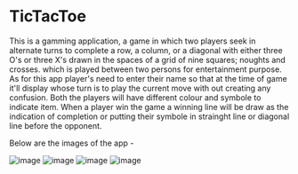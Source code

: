 # TicTacToe
This is a gamming application, a game in which two players seek in alternate turns to complete a row, a column, or a diagonal with either three O's or three X's drawn in the spaces of a grid of nine squares; noughts and crosses.
which is played between two persons for entertainment purpose. As for this app player's need to enter their name so that at the time of game it'll display whose turn is to play the current move with out creating any confusion. Both the players will have different colour and symbole to indicate item. 
When a player win the game a winning line will be draw as the indication of completion or putting their symbole in strainght line or diagonal line before the opponent.

Below are the images of the app - 

![image](https://github.com/06div/TicTacToe/assets/138322370/9849e8da-719b-4f0c-8831-198e86a79f88)
![image](https://github.com/06div/TicTacToe/assets/138322370/ba29ed10-30e9-4576-b604-5a4722c35169)
![image](https://github.com/06div/TicTacToe/assets/138322370/b671538a-e889-4587-a33e-686d3197e32f)
![image](https://github.com/06div/TicTacToe/assets/138322370/a31ddee3-00b5-4918-9ba8-38d64a6e16d9)
